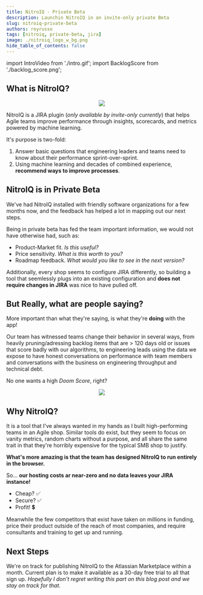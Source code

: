 ```yaml
---
title: NitroIQ - Private Beta
description: Launchin NitroIQ in an invite-only private Beta
slug: nitroiq-private-beta
authors: royrusso
tags: [nitroiq, private-beta, jira]
image: ./nitroiq_logo_w_bg.png
hide_table_of_contents: false
---
```


import IntroVideo from './intro.gif';
import BacklogScore from './backlog_score.png';

## What is NitroIQ?

<p align="center">
<img src={IntroVideo} className="doc_image"/>
</p>

NitroIQ is a JIRA plugin (*only available by invite-only currently*) that helps Agile teams improve performance through insights, scorecards, and metrics powered by machine learning. 

It's purpose is two-fold: 

1. Answer basic questions that engineering leaders and teams need to know about their performance sprint-over-sprint.
2. Using machine learning and decades of combined experience, **recommend ways to improve processes**.

## NitroIQ is in Private Beta

We've had NitroIQ installed with friendly software organizations for a few months now, and the feedback has helped a lot in mapping out our next steps. 

Being in private beta has fed the team important information, we would not have otherwise had, such as:

- Product-Market fit. *Is this useful?*
- Price sensitivity. *What is this worth to you?*
- Roadmap feedback. *What would you like to see in the next version?*

Additionally, every shop seems to configure JIRA differently, so building a tool that seemlessly plugs into an existing configuration and **does not require changes in JIRA** was nice to have pulled off.

<!--truncate-->

## But Really, what are people saying?

More important than what they're saying, is what they're **doing** with the app!

Our team has witnessed teams change their behavior in several ways, from heavily pruning/adressing backlog items that are > 120 days old or issues that score badly with our algorithms, to engineering leads using the data we expose to have honest conversations on performance with team members and conversations with the business on engineering throughput and technical debt.

No one wants a high *Doom Score*, right?

<p align="center">
<img src={BacklogScore} className="doc_image"/>
</p>

## Why NitroIQ?

It is a tool that I've always wanted in my hands as I built high-performing teams in an Agile shop. Similar tools do exist, but they seem to focus on vanity metrics, random charts without a purpose, and all share the same trait in that they're horribly expensive for the typical SMB shop to justify. 

**What's more amazing is that the team has designed NitroIQ to run entirely in the browser.** 

So... **our hosting costs ar near-zero and no data leaves your JIRA instance!**

- Cheap? :white_check_mark:
- Secure? :white_check_mark:
- Profit! :heavy_dollar_sign:

Meanwhile the few competitors that exist have taken on millions in funding, price their product outside of the reach of most companies, and require consultants and training to get up and running. 

## Next Steps

We're on track for publishing NitroIQ to the Atlassian Marketplace within a month. Current plan is to make it available as a 30-day free trial to all that sign up. *Hopefully I don't regret writing this part on this blog post and we stay on track for that.*

